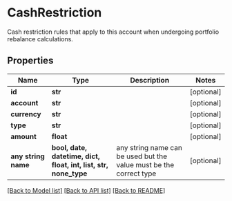 # CashRestriction

Cash restriction rules that apply to this account when undergoing portfolio rebalance calculations.

## Properties
Name | Type | Description | Notes
------------ | ------------- | ------------- | -------------
**id** | **str** |  | [optional] 
**account** | **str** |  | [optional] 
**currency** | **str** |  | [optional] 
**type** | **str** |  | [optional] 
**amount** | **float** |  | [optional] 
**any string name** | **bool, date, datetime, dict, float, int, list, str, none_type** | any string name can be used but the value must be the correct type | [optional]

[[Back to Model list]](../README.md#documentation-for-models) [[Back to API list]](../README.md#documentation-for-api-endpoints) [[Back to README]](../README.md)


